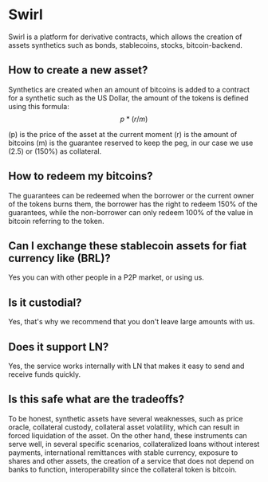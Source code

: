 # Swirl 

Swirl is a platform for derivative contracts, which allows the creation of assets
synthetics such as bonds, stablecoins, stocks, bitcoin-backend.

## How to create a new asset?
Synthetics are created when an amount of bitcoins is added to a contract for a synthetic such as the US Dollar, the amount of the
tokens is defined using this formula: $$p * (r / m)$$

(p) is the price of the asset at the current moment (r) is the amount of bitcoins (m) is the guarantee reserved to keep the peg, 
in our case we use (2.5) or (150%) as collateral.

## How to redeem my bitcoins?
The guarantees can be redeemed when the borrower or the current owner of the tokens burns them, the borrower has the right to redeem 150% of the guarantees, while the non-borrower can only redeem 100% of the value in bitcoin referring to the token.

## Can I exchange these stablecoin assets for fiat currency like (BRL)?
Yes you can with other people in a P2P market, or using us.

## Is it custodial?
Yes, that's why we recommend that you don't leave large amounts with us.

## Does it support LN?
Yes, the service works internally with LN that makes it easy to send and receive funds quickly.

## Is this safe what are the tradeoffs?
To be honest, synthetic assets have several weaknesses, such as price oracle, collateral custody, collateral asset volatility, which can result in forced liquidation of the asset. On the other hand, these instruments can serve well, in several specific scenarios, collateralized loans without interest payments, international remittances with stable currency, exposure to shares and other assets, the creation of a service that does not depend on banks to function, interoperability since the collateral token is bitcoin.
